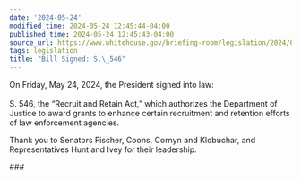 ```yaml
---
date: '2024-05-24'
modified_time: 2024-05-24 12:45:44-04:00
published_time: 2024-05-24 12:45:43-04:00
source_url: https://www.whitehouse.gov/briefing-room/legislation/2024/05/24/bill-signed-s-546/
tags: legislation
title: "Bill Signed: S.\_546"
---
```

 
On Friday, May 24, 2024, the President signed into law:  
   
S. 546, the “Recruit and Retain Act,” which authorizes the Department of
Justice to award grants to enhance certain recruitment and retention
efforts of law enforcement agencies.

Thank you to Senators Fischer, Coons, Cornyn and Klobuchar, and
Representatives Hunt and Ivey for their leadership.

\###
